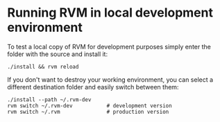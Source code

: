 # Running RVM in local development environment

To test a local copy of RVM for development purposes simply enter the folder with the source and install it:
 
```
./install && rvm reload
```

If you don't want to destroy your working environment, you can select a different destination folder and easily switch between them:

```
./install --path ~/.rvm-dev
rvm switch ~/.rvm-dev           # development version
rvm switch ~/.rvm               # production version
```
